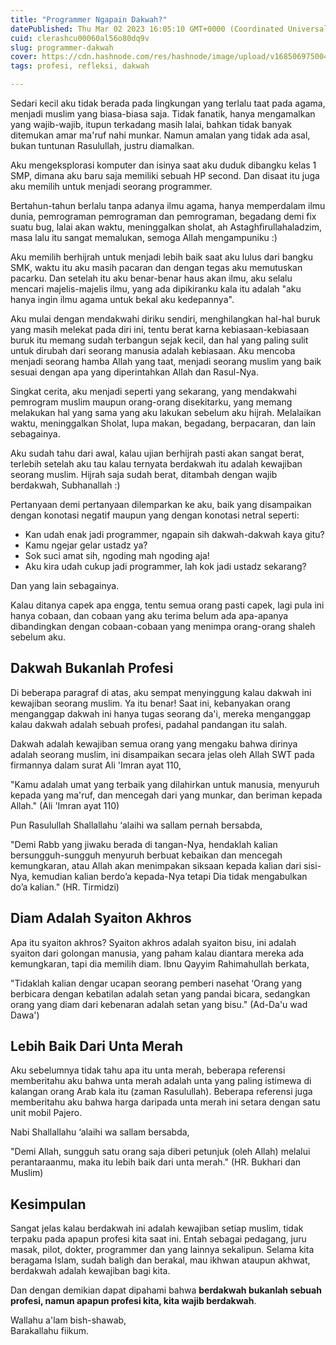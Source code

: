 ```yaml
---
title: "Programmer Ngapain Dakwah?"
datePublished: Thu Mar 02 2023 16:05:10 GMT+0000 (Coordinated Universal Time)
cuid: clerashcu00060al56o80dq9v
slug: programmer-dakwah
cover: https://cdn.hashnode.com/res/hashnode/image/upload/v1685069750042/0d0aa804-9056-46d5-a992-2869cb330728.png
tags: profesi, refleksi, dakwah

---
```


Sedari kecil aku tidak berada pada lingkungan yang terlalu taat pada agama, menjadi muslim yang biasa-biasa saja. Tidak fanatik, hanya mengamalkan yang wajib-wajib, itupun terkadang masih lalai, bahkan tidak banyak ditemukan amar ma'ruf nahi munkar. Namun amalan yang tidak ada asal, bukan tuntunan Rasulullah, justru diamalkan.

Aku mengeksplorasi komputer dan isinya saat aku duduk dibangku kelas 1 SMP, dimana aku baru saja memiliki sebuah HP second. Dan disaat itu juga aku memilih untuk menjadi seorang programmer.

Bertahun-tahun berlalu tanpa adanya ilmu agama, hanya memperdalam ilmu dunia, pemrograman pemrograman dan pemrograman, begadang demi fix suatu bug, lalai akan waktu, meninggalkan sholat, ah Astaghfirullahaladzim, masa lalu itu sangat memalukan, semoga Allah mengampuniku :)

Aku memilih berhijrah untuk menjadi lebih baik saat aku lulus dari bangku SMK, waktu itu aku masih pacaran dan dengan tegas aku memutuskan pacarku. Dan setelah itu aku benar-benar haus akan ilmu, aku selalu mencari majelis-majelis ilmu, yang ada dipikiranku kala itu adalah "aku hanya ingin ilmu agama untuk bekal aku kedepannya".

Aku mulai dengan mendakwahi diriku sendiri, menghilangkan hal-hal buruk yang masih melekat pada diri ini, tentu berat karna kebiasaan-kebiasaan buruk itu memang sudah terbangun sejak kecil, dan hal yang paling sulit untuk dirubah dari seorang manusia adalah kebiasaan. Aku mencoba menjadi seorang hamba Allah yang taat, menjadi seorang muslim yang baik sesuai dengan apa yang diperintahkan Allah dan Rasul-Nya.

Singkat cerita, aku menjadi seperti yang sekarang, yang mendakwahi pemrogram muslim maupun orang-orang disekitarku, yang memang melakukan hal yang sama yang aku lakukan sebelum aku hijrah. Melalaikan waktu, meninggalkan Sholat, lupa makan, begadang, berpacaran, dan lain sebagainya.

Aku sudah tahu dari awal, kalau ujian berhijrah pasti akan sangat berat, terlebih setelah aku tau kalau ternyata berdakwah itu adalah kewajiban seorang muslim. Hijrah saja sudah berat, ditambah dengan wajib berdakwah, Subhanallah :)

Pertanyaan demi pertanyaan dilemparkan ke aku, baik yang disampaikan dengan konotasi negatif maupun yang dengan konotasi netral seperti:

- Kan udah enak jadi programmer, ngapain sih dakwah-dakwah kaya gitu?
- Kamu ngejar gelar ustadz ya?
- Sok suci amat sih, ngoding mah ngoding aja!
- Aku kira udah cukup jadi programmer, lah kok jadi ustadz sekarang?

Dan yang lain sebagainya.

Kalau ditanya capek apa engga, tentu semua orang pasti capek, lagi pula ini hanya cobaan, dan cobaan yang aku terima belum ada apa-apanya dibandingkan dengan cobaan-cobaan yang menimpa orang-orang shaleh sebelum aku.

## Dakwah Bukanlah Profesi

Di beberapa paragraf di atas, aku sempat menyinggung kalau dakwah ini kewajiban seorang muslim. Ya itu benar! Saat ini, kebanyakan orang menganggap dakwah ini hanya tugas seorang da'i, mereka menganggap kalau dakwah adalah sebuah profesi, padahal pandangan itu salah.

Dakwah adalah kewajiban semua orang yang mengaku bahwa dirinya adalah seorang muslim, ini disampaikan secara jelas oleh Allah SWT pada firmannya dalam surat Ali 'Imran ayat 110,

"Kamu adalah umat yang terbaik yang dilahirkan untuk manusia, menyuruh kepada yang ma'ruf, dan mencegah dari yang munkar, dan beriman kepada Allah." (Ali 'Imran ayat 110)

Pun Rasulullah Shallallahu ‘alaihi wa sallam pernah bersabda,

"Demi Rabb yang jiwaku berada di tangan-Nya, hendaklah kalian bersungguh-sungguh menyuruh berbuat kebaikan dan mencegah kemungkaran, atau Allah akan menimpakan siksaan kepada kalian dari sisi-Nya, kemudian kalian berdo’a kepada-Nya tetapi Dia tidak mengabulkan do’a kalian." (HR. Tirmidzi)

## Diam Adalah Syaiton Akhros

Apa itu syaiton akhros? Syaiton akhros adalah syaiton bisu, ini adalah syaiton dari golongan manusia, yang paham kalau diantara mereka ada kemungkaran, tapi dia memilih diam. Ibnu Qayyim Rahimahullah berkata,

"Tidaklah kalian dengar ucapan seorang pemberi nasehat ‘Orang yang berbicara dengan kebatilan adalah setan yang pandai bicara, sedangkan orang yang diam dari kebenaran adalah setan yang bisu." (Ad-Da'u wad Dawa')

## Lebih Baik Dari Unta Merah

Aku sebelumnya tidak tahu apa itu unta merah, beberapa referensi memberitahu aku bahwa unta merah adalah unta yang paling istimewa di kalangan orang Arab kala itu (zaman Rasulullah). Beberapa referensi juga memberitahu aku bahwa harga daripada unta merah ini setara dengan satu unit mobil Pajero.

Nabi Shallallahu ‘alaihi wa sallam bersabda,

"Demi Allah, sungguh satu orang saja diberi petunjuk (oleh Allah) melalui perantaraanmu, maka itu lebih baik dari unta merah." (HR. Bukhari dan Muslim)

## Kesimpulan

Sangat jelas kalau berdakwah ini adalah kewajiban setiap muslim, tidak terpaku pada apapun profesi kita saat ini. Entah sebagai pedagang, juru masak, pilot, dokter, programmer dan yang lainnya sekalipun. Selama kita beragama Islam, sudah baligh dan berakal, mau ikhwan ataupun akhwat, berdakwah adalah kewajiban bagi kita.

Dan dengan demikian dapat dipahami bahwa **berdakwah bukanlah sebuah profesi, namun apapun profesi kita, kita wajib berdakwah**.

Wallahu a'lam bish-shawab,  
Barakallahu fiikum.
